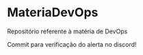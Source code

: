 # MateriaDevOps
Repositório referente à matéria de DevOps

Commit para verificação do alerta no discord!
